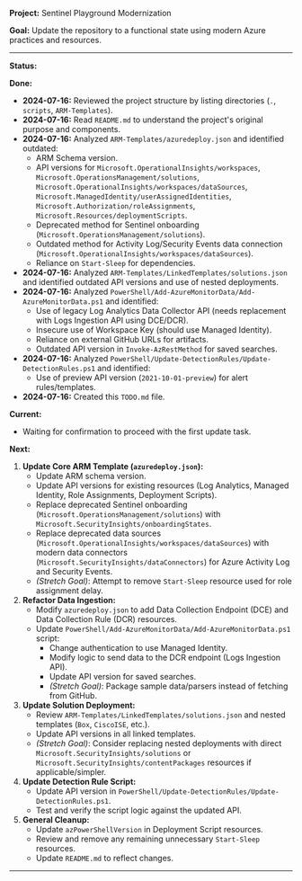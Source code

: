 **Project:** Sentinel Playground Modernization

**Goal:** Update the repository to a functional state using modern Azure practices and resources.

---

**Status:**

**Done:**

*   **2024-07-16:** Reviewed the project structure by listing directories (`.`, `scripts`, `ARM-Templates`).
*   **2024-07-16:** Read `README.md` to understand the project's original purpose and components.
*   **2024-07-16:** Analyzed `ARM-Templates/azuredeploy.json` and identified outdated:
    *   ARM Schema version.
    *   API versions for `Microsoft.OperationalInsights/workspaces`, `Microsoft.OperationsManagement/solutions`, `Microsoft.OperationalInsights/workspaces/dataSources`, `Microsoft.ManagedIdentity/userAssignedIdentities`, `Microsoft.Authorization/roleAssignments`, `Microsoft.Resources/deploymentScripts`.
    *   Deprecated method for Sentinel onboarding (`Microsoft.OperationsManagement/solutions`).
    *   Outdated method for Activity Log/Security Events data connection (`Microsoft.OperationalInsights/workspaces/dataSources`).
    *   Reliance on `Start-Sleep` for dependencies.
*   **2024-07-16:** Analyzed `ARM-Templates/LinkedTemplates/solutions.json` and identified outdated API versions and use of nested deployments.
*   **2024-07-16:** Analyzed `PowerShell/Add-AzureMonitorData/Add-AzureMonitorData.ps1` and identified:
    *   Use of legacy Log Analytics Data Collector API (needs replacement with Logs Ingestion API using DCE/DCR).
    *   Insecure use of Workspace Key (should use Managed Identity).
    *   Reliance on external GitHub URLs for artifacts.
    *   Outdated API version in `Invoke-AzRestMethod` for saved searches.
*   **2024-07-16:** Analyzed `PowerShell/Update-DetectionRules/Update-DetectionRules.ps1` and identified:
    *   Use of preview API version (`2021-10-01-preview`) for alert rules/templates.
*   **2024-07-16:** Created this `TODO.md` file.

**Current:**

*   Waiting for confirmation to proceed with the first update task.

**Next:**

1.  **Update Core ARM Template (`azuredeploy.json`):**
    *   Update ARM schema version.
    *   Update API versions for existing resources (Log Analytics, Managed Identity, Role Assignments, Deployment Scripts).
    *   Replace deprecated Sentinel onboarding (`Microsoft.OperationsManagement/solutions`) with `Microsoft.SecurityInsights/onboardingStates`.
    *   Replace deprecated data sources (`Microsoft.OperationalInsights/workspaces/dataSources`) with modern data connectors (`Microsoft.SecurityInsights/dataConnectors`) for Azure Activity Log and Security Events.
    *   *(Stretch Goal)*: Attempt to remove `Start-Sleep` resource used for role assignment delay.
2.  **Refactor Data Ingestion:**
    *   Modify `azuredeploy.json` to add Data Collection Endpoint (DCE) and Data Collection Rule (DCR) resources.
    *   Update `PowerShell/Add-AzureMonitorData/Add-AzureMonitorData.ps1` script:
        *   Change authentication to use Managed Identity.
        *   Modify logic to send data to the DCR endpoint (Logs Ingestion API).
        *   Update API version for saved searches.
        *   *(Stretch Goal)*: Package sample data/parsers instead of fetching from GitHub.
3.  **Update Solution Deployment:**
    *   Review `ARM-Templates/LinkedTemplates/solutions.json` and nested templates (`Box`, `CiscoISE`, etc.).
    *   Update API versions in all linked templates.
    *   *(Stretch Goal)*: Consider replacing nested deployments with direct `Microsoft.SecurityInsights/solutions` or `Microsoft.SecurityInsights/contentPackages` resources if applicable/simpler.
4.  **Update Detection Rule Script:**
    *   Update API version in `PowerShell/Update-DetectionRules/Update-DetectionRules.ps1`.
    *   Test and verify the script logic against the updated API.
5.  **General Cleanup:**
    *   Update `azPowerShellVersion` in Deployment Script resources.
    *   Review and remove any remaining unnecessary `Start-Sleep` resources.
    *   Update `README.md` to reflect changes.

--- 